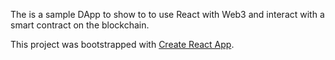 The is a sample DApp to show to to use React with Web3 and interact with a
smart contract on the blockchain.

This project was bootstrapped with [Create React App](https://github.com/facebookincubator/create-react-app).
